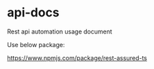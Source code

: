 # api-docs
Rest api automation usage document

Use below package:

https://www.npmjs.com/package/rest-assured-ts
